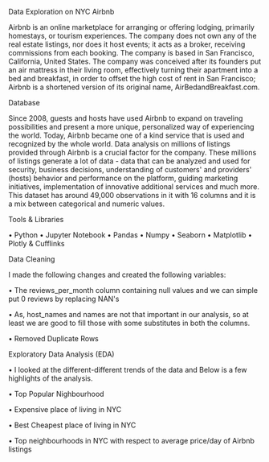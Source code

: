 Data Exploration on NYC Airbnb

Airbnb is an online marketplace for arranging or offering lodging, primarily homestays, or tourism experiences. The company does not own any of the real estate listings, nor does it host events; it acts as a broker, receiving commissions from each booking. The company is based in San Francisco, California, United States.
The company was conceived after its founders put an air mattress in their living room, effectively turning their apartment into a bed and breakfast, in order to offset the high cost of rent in San Francisco; Airbnb is a shortened version of its original name, AirBedandBreakfast.com.

Database

Since 2008, guests and hosts have used Airbnb to expand on traveling possibilities and present a more unique, personalized way of experiencing the world. Today, Airbnb became one of a kind service that is used and recognized by the whole world. Data analysis on millions of listings provided through Airbnb is a crucial factor for the company. These millions of listings generate a lot of data - data that can be analyzed and used for security, business decisions, understanding of customers' and providers' (hosts) behavior and performance on the platform, guiding marketing initiatives, implementation of innovative additional services and much more.
This dataset has around 49,000 observations in it with 16 columns and it is a mix between categorical and numeric values.


Tools & Libraries

• Python • Jupyter Notebook • Pandas • Numpy • Seaborn • Matplotlib • Plotly & Cufflinks


Data Cleaning

I made the following changes and created the following variables:

•	The reviews_per_month column containing null values and we can simple put 0 reviews by replacing NAN's

•	As, host_names and names are not that important in our analysis, so at least we are good to fill those with some substitutes in both the columns.

•	Removed Duplicate Rows


Exploratory Data Analysis (EDA)

•	I looked at the different-different trends of the data and Below is a few highlights of the analysis.

•	Top Popular Nighbourhood

•	Expensive place of living in NYC

•	Best Cheapest place of living in NYC

•	Top neighbourhoods in NYC with respect to average price/day of Airbnb listings



